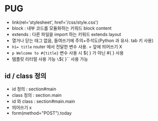 # PUG

- link(rel='stylesheet', href='/css/style.css')
- block : 내부 코드를 모듈화하는 키워드 block content
- extends : 다른 파일을 import 하는 키워드 extends layout
- 열거나 닫는 태그 없음, 들여쓰기에 주의+주석도(Python 과 유사. tab 키 사용)
- `h1= title` router 에서 전달한 변수 사용. = 앞에 띄어쓰기 X
- `p Welcome to #{title}` 변수 사용 시 ${ } 가 아닌 #{ } 사용
- 템플릿 리터럴 사용 가능 `\`${ }\`` 사용 가능

## id / class 정의

- id 정의 : section#main
- class 정의 : section.main
- id 와 class : section#main.main
- 띄어쓰기 x
- form(method="POST").today
